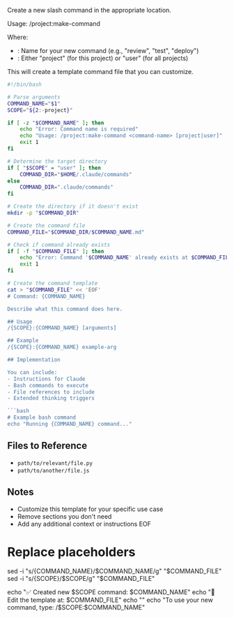 Create a new slash command in the appropriate location.

Usage: /project:make-command <command-name> <scope>

Where:
- <command-name>: Name for your new command (e.g., "review", "test", "deploy")
- <scope>: Either "project" (for this project) or "user" (for all projects)

This will create a template command file that you can customize.

```bash
#!/bin/bash

# Parse arguments
COMMAND_NAME="$1"
SCOPE="${2:-project}"

if [ -z "$COMMAND_NAME" ]; then
    echo "Error: Command name is required"
    echo "Usage: /project:make-command <command-name> [project|user]"
    exit 1
fi

# Determine the target directory
if [ "$SCOPE" = "user" ]; then
    COMMAND_DIR="$HOME/.claude/commands"
else
    COMMAND_DIR=".claude/commands"
fi

# Create the directory if it doesn't exist
mkdir -p "$COMMAND_DIR"

# Create the command file
COMMAND_FILE="$COMMAND_DIR/$COMMAND_NAME.md"

# Check if command already exists
if [ -f "$COMMAND_FILE" ]; then
    echo "Error: Command '$COMMAND_NAME' already exists at $COMMAND_FILE"
    exit 1
fi

# Create the command template
cat > "$COMMAND_FILE" << 'EOF'
# Command: {COMMAND_NAME}

Describe what this command does here.

## Usage
/{SCOPE}:{COMMAND_NAME} [arguments]

## Example
/{SCOPE}:{COMMAND_NAME} example-arg

## Implementation

You can include:
- Instructions for Claude
- Bash commands to execute
- File references to include
- Extended thinking triggers

```bash
# Example bash command
echo "Running {COMMAND_NAME} command..."
```

## Files to Reference
- `path/to/relevant/file.py`
- `path/to/another/file.js`

## Notes
- Customize this template for your specific use case
- Remove sections you don't need
- Add any additional context or instructions
EOF

# Replace placeholders
sed -i "s/{COMMAND_NAME}/$COMMAND_NAME/g" "$COMMAND_FILE"
sed -i "s/{SCOPE}/$SCOPE/g" "$COMMAND_FILE"

echo "✅ Created new $SCOPE command: $COMMAND_NAME"
echo "📝 Edit the template at: $COMMAND_FILE"
echo ""
echo "To use your new command, type: /$SCOPE:$COMMAND_NAME"
```